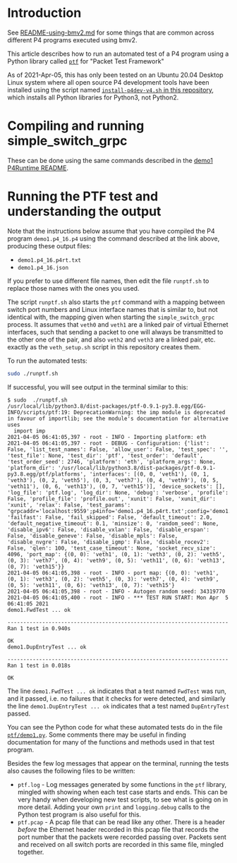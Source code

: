 # Introduction

See [README-using-bmv2.md](../README-using-bmv2.md) for some things
that are common across different P4 programs executed using bmv2.

This article describes how to run an automated test of a P4 program
using a Python library called [`ptf`](https://github.com/p4lang/ptf)
for "Packet Test Framework"

As of 2021-Apr-05, this has only been tested on an Ubuntu 20.04
Desktop Linux system where all open source P4 development tools have
been installed using the script named [`install-p4dev-v4.sh` in this
repository](../bin/README-install-troubleshooting.md), which installs
all Python libraries for Python3, not Python2.



# Compiling and running simple_switch_grpc

These can be done using the same commands described in the [demo1
P4Runtime README](README-p4runtime.md).


# Running the PTF test and understanding the output

Note that the instructions below assume that you have compiled the P4
program `demo1.p4_16.p4` using the command described at the link
above, producing these output files:

+ `demo1.p4_16.p4rt.txt`
+ `demo1.p4_16.json`

If you prefer to use different file names, then edit the file
`runptf.sh` to replace those names with the ones you used.

The script `runptf.sh` also starts the `ptf` command with a mapping
between switch port numbers and Linux interface names that is similar
to, but not identical with, the mapping given when starting the
`simple_switch_grpc` process.  It assumes that `veth0` and `veth1` are
a linked pair of virtual Ethernet interfaces, such that sending a
packet to one will always be transmitted to the other one of the pair,
and also `veth2` and `veth3` are a linked pair, etc. exactly as the
`veth_setup.sh` script in this repository creates them.

To run the automated tests:
```bash
sudo ./runptf.sh
```

If successful, you will see output in the terminal similar to this:
```
$ sudo  ./runptf.sh 
/usr/local/lib/python3.8/dist-packages/ptf-0.9.1-py3.8.egg/EGG-INFO/scripts/ptf:19: DeprecationWarning: the imp module is deprecated in favour of importlib; see the module's documentation for alternative uses
  import imp
2021-04-05 06:41:05,397 - root - INFO - Importing platform: eth
2021-04-05 06:41:05,397 - root - DEBUG - Configuration: {'list': False, 'list_test_names': False, 'allow_user': False, 'test_spec': '', 'test_file': None, 'test_dir': 'ptf', 'test_order': 'default', 'test_order_seed': 2746, 'platform': 'eth', 'platform_args': None, 'platform_dir': '/usr/local/lib/python3.8/dist-packages/ptf-0.9.1-py3.8.egg/ptf/platforms', 'interfaces': [(0, 0, 'veth1'), (0, 1, 'veth3'), (0, 2, 'veth5'), (0, 3, 'veth7'), (0, 4, 'veth9'), (0, 5, 'veth11'), (0, 6, 'veth13'), (0, 7, 'veth15')], 'device_sockets': [], 'log_file': 'ptf.log', 'log_dir': None, 'debug': 'verbose', 'profile': False, 'profile_file': 'profile.out', 'xunit': False, 'xunit_dir': 'xunit', 'relax': False, 'test_params': "grpcaddr='localhost:9559';p4info='demo1.p4_16.p4rt.txt';config='demo1.p4_16.json'", 'failfast': False, 'fail_skipped': False, 'default_timeout': 2.0, 'default_negative_timeout': 0.1, 'minsize': 0, 'random_seed': None, 'disable_ipv6': False, 'disable_vxlan': False, 'disable_erspan': False, 'disable_geneve': False, 'disable_mpls': False, 'disable_nvgre': False, 'disable_igmp': False, 'disable_rocev2': False, 'qlen': 100, 'test_case_timeout': None, 'socket_recv_size': 4096, 'port_map': {(0, 0): 'veth1', (0, 1): 'veth3', (0, 2): 'veth5', (0, 3): 'veth7', (0, 4): 'veth9', (0, 5): 'veth11', (0, 6): 'veth13', (0, 7): 'veth15'}}
2021-04-05 06:41:05,398 - root - INFO - port map: {(0, 0): 'veth1', (0, 1): 'veth3', (0, 2): 'veth5', (0, 3): 'veth7', (0, 4): 'veth9', (0, 5): 'veth11', (0, 6): 'veth13', (0, 7): 'veth15'}
2021-04-05 06:41:05,398 - root - INFO - Autogen random seed: 34319770
2021-04-05 06:41:05,400 - root - INFO - *** TEST RUN START: Mon Apr  5 06:41:05 2021
demo1.FwdTest ... ok

----------------------------------------------------------------------
Ran 1 test in 0.940s

OK
demo1.DupEntryTest ... ok

----------------------------------------------------------------------
Ran 1 test in 0.018s

OK
```

The line `demo1.FwdTest ... ok` indicates that a test named `FwdTest`
was run, and it passed, i.e. no failures that it checks for were
detected, and similarly the line `demo1.DupEntryTest ... ok` indicates
that a test named `DupEntryTest` passed.

You can see the Python code for what these automated tests do in the
file [`ptf/demo1.py`](ptf/demo1.py).  Some comments there may be
useful in finding documentation for many of the functions and methods
used in that test program.

Besides the few log messages that appear on the terminal, running the
tests also causes the following files to be written:

+ `ptf.log` - Log messages generated by some functions in the `ptf`
  library, mingled with showing when each test case starts and ends.
  This can be very handy when developing new test scripts, to see what
  is going on in more detail.  Adding your own `print` and
  `logging.debug` calls to the Python test program is also useful for
  this.
+ `ptf.pcap` - A pcap file that can be read like any other.  There is
  a header _before_ the Ethernet header recorded in this pcap file
  that records the port number that the packets were recorded passing
  over.  Packets sent and received on all switch ports are recorded in
  this same file, mingled together.
